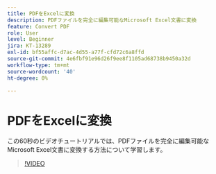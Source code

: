 ```yaml
---
title: PDFをExcelに変換
description: PDFファイルを完全に編集可能なMicrosoft Excel文書に変換
feature: Convert PDF
role: User
level: Beginner
jira: KT-13289
exl-id: bf55affc-d7ac-4d55-a77f-cfd72c6a8ffd
source-git-commit: 4e6fbf91e96d26f9ee8f1105ad68738b9450a32d
workflow-type: tm+mt
source-wordcount: '40'
ht-degree: 0%

---
```


# PDFをExcelに変換

この60秒のビデオチュートリアルでは、PDFファイルを完全に編集可能なMicrosoft Excel文書に変換する方法について学習します。

>[!VIDEO](https://video.tv.adobe.com/v/3409908?quality=12&learn=on&hidetitle=true)
